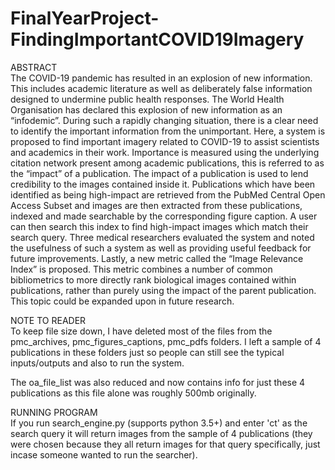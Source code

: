 # FinalYearProject-FindingImportantCOVID19Imagery

ABSTRACT\
The COVID-19 pandemic has resulted in an explosion of new information. This includes academic literature as well as deliberately false information designed to undermine public health responses. The World Health Organisation has declared this explosion of new information as an “infodemic”. During such a rapidly changing situation, there is a clear need to identify the important information from the unimportant. Here, a system is proposed to find important imagery related to COVID-19 to assist scientists and academics in their work. Importance is measured using the underlying citation network present among academic publications, this is referred to as the “impact” of a publication. The impact of a publication is used to lend credibility to the images contained inside it. Publications which have been identified as being high-impact are retrieved from the PubMed Central Open Access Subset and images are then extracted from these publications, indexed and made searchable by the corresponding figure caption. A user can then search this index to find high-impact images which match their search query. Three medical researchers evaluated the system and noted the usefulness of such a system as well as providing useful feedback for future improvements. Lastly, a new metric called the “Image Relevance Index” is proposed. This metric combines a number of common bibliometrics to more directly rank biological images contained within publications, rather than purely using the impact of the parent publication. This topic could be expanded upon in future research.

NOTE TO READER\
To keep file size down, I have deleted most of the files from the pmc_archives, pmc_figures_captions, pmc_pdfs folders. 
I left a sample of 4 publications in these folders just so people can still see the typical inputs/outputs and also to run the system.

The oa_file_list was also reduced and now contains info for just these 4 publications as this file alone was roughly 500mb originally.

RUNNING PROGRAM\
If you run search_engine.py (supports python 3.5+) and enter 'ct' as the search query it will return images from the sample of 4 publications (they were chosen because they all return images for that query specifically, just incase someone wanted to run the searcher).
